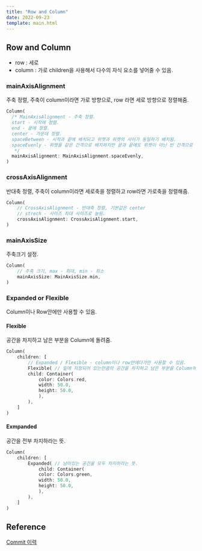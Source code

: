```yaml
---
title: "Row and Column"
date: 2022-09-23
template: main.html
---
```

## Row and Column 
- row : 세로
- column : 가로 
children을 사용해서 다수의 자식 요소를 넣어줄 수 있음.
### mainAxisAlignment 
주축 정렬, 주축이 column이라면 가로 방향으로, row 라면 세로 방향으로 정렬해줌.
```dart
Column(
  /* MainAxisAlignment - 주축 정렬.
  start - 시작에 정렬.
  end - 끝에 정렬.
  center - 가운데 정렬.
  spaceBetween - 시작과 끝에 배치되고 위젯과 위젯의 사이가 동일하기 배치됨.
  spaceEvenly - 위젯을 같은 간격으로 배치하지만 끝과 끝에도 위젯이 아닌 빈 간격으로 시작함.            spaceArround - spaceEvenly에서 끝과 끝의 간격을 반만 줌.
   */
  mainAxisAlignment: MainAxisAlignment.spaceEvenly,
)
```
### crossAxisAlignment
반대축 정렬, 주축이 column이라면 세로축을 정렬하고 row라면 가로축을 정렬해줌.
```dart
Column(
	// CrossAxisAlignment - 반대축 정렬, 기본값은 center
    // strech - 사이즈 최대 사이즈로 늘림.
	crossAxisAlignment: CrossAxisAlignment.start,
)
```
### mainAxisSize
주축크기 설정.
```dart
Column(
    // 주축 크기, max - 최대, min - 최소
    mainAxisSize: MainAxisSize.min,
)
```
### Expanded or Flexible
Column이나 Row안에만 사용할 수 있음.
#### Flexible
공간을 차지하고 남은 부분을 Column에 돌려줌.
```dart
Column(
	children: [
		// Expanded / Flexible - column이나 row안에다가만 사용할 수 있음.
        Flexible( // 밑에 지정되어 있는만큼의 공간을 차지하고 남은 부분을 Column에 돌려줌.
        child: Container(
			color: Colors.red,
            width: 50.0,
            height: 50.0,
			),
        ),
	]
)
```
#### Exmpanded
공간을 전부 차지하라는 뜻.
```dart
Column(
	children: [
		Expanded( // 남아있는 공간을 모두 차지하라는 뜻.
            child: Container(
            color: Colors.green,
            width: 50.0,
            height: 50.0,
			),
		),	
	]
)
```
## Reference 
[Commit 이력](https://github.com/rookedsysc/Flutter-Study/commits/main/flutterProject/row_and_column)




